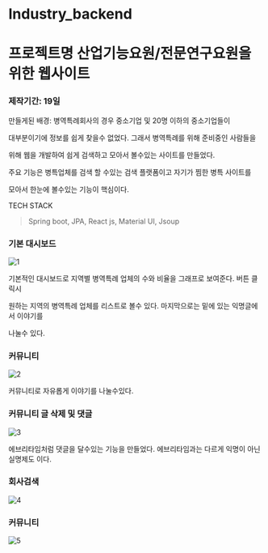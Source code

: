 # Industry_backend



# 프로젝트명 산업기능요원/전문연구요원을 위한 웹사이트
### 제작기간: 19일
만들게된 배경: 병역특례회사의 경우 중소기업 및 20명 이하의 중소기업들이 

대부분이기에 정보를 쉽게 찾을수 없었다. 그래서 병역특례를 위해 준비중인 사람들을

위해 웹을 개발하여 쉽게 검색하고 모아서 볼수있는 사이트를 만들었다. 

주요 기능은 병특업체를 검색 할 수있는 검색 플랫폼이고 자기가 찜한 병특 사이트를

모아서 한눈에 볼수있는 기능이 핵심이다.


TECH STACK
> Spring boot, JPA, React js, Material UI, Jsoup


### 기본 대시보드
![1](https://user-images.githubusercontent.com/59104583/108618539-7ac0ba00-7462-11eb-9ed0-ab1b81c2d068.PNG)

기본적인 대시보드로 지역별 병역특례 업체의 수와 비율을 그래프로 보여준다. 버튼 클릭시

원하는 지역의 병역특례 업체를 리스트로 볼수 있다. 마지막으로는 밑에 있는 익명글에서 이야기를

나눌수 있다.

### 커뮤니티 

![2](https://user-images.githubusercontent.com/59104583/108618601-c8d5bd80-7462-11eb-96d8-18729d66e5a4.PNG)

커뮤니티로 자유롭게 이야기를 나눌수있다. 

###  커뮤니티 글 삭제 및 댓글
![3](https://user-images.githubusercontent.com/59104583/108618602-ca9f8100-7462-11eb-8264-fee249d11e9f.PNG)

에브리타임처럼 댓글을 달수있는 기능을 만들었다.
에브리타임과는 다르게 익명이 아닌 실명제도 이다. 

### 회사검색 
![4](https://user-images.githubusercontent.com/59104583/108618604-ca9f8100-7462-11eb-9ef9-6e3a89d9ba76.PNG)

### 커뮤니티 
![5](https://user-images.githubusercontent.com/59104583/108618605-cb381780-7462-11eb-9803-f5463794c03c.PNG)



